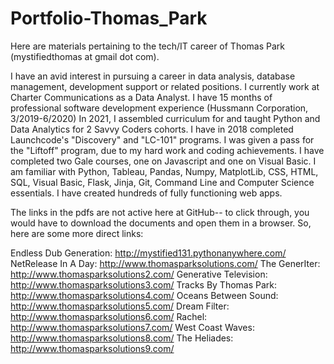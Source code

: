 # Portfolio-Thomas_Park
Here are materials pertaining to the tech/IT career of Thomas Park (mystifiedthomas at gmail dot com).

I have an avid interest in pursuing a career in data analysis, database management, development support or related positions. I currently work at Charter Communications as a Data Analyst. I have 15 months of professional software development experience (Hussmann Corporation, 3/2019-6/2020) In 2021, I assembled curriculum for and taught Python and Data Analytics for 2 Savvy Coders cohorts. I have in 2018 completed Launchcode's "Discovery" and "LC-101" programs. I was given a pass for the "Liftoff" program, due to my hard work and coding achievements. I have completed two Gale courses, one on Javascript and one on Visual Basic. I am familiar with Python, Tableau, Pandas, Numpy, MatplotLib, CSS, HTML, SQL, Visual Basic, Flask, Jinja, Git, Command Line and Computer Science essentials. I have created hundreds of fully functioning web apps. 

The links in the pdfs are not active here at GitHub-- to click through, you would have to download the documents and open them in a browser. So, here are some more direct links:

Endless Dub Generation: http://mystified131.pythonanywhere.com/
NetRelease In A Day: http://www.thomasparksolutions.com/
The GenerIter: http://www.thomasparksolutions2.com/
Generative Television: http://www.thomasparksolutions3.com/
Tracks By Thomas Park: http://www.thomasparksolutions4.com/
Oceans Between Sound: http://www.thomasparksolutions5.com/
Dream Filter: http://www.thomasparksolutions6.com/
Rachel: http://www.thomasparksolutions7.com/
West Coast Waves: http://www.thomasparksolutions8.com/
The Heliades: http://www.thomasparksolutions9.com/

